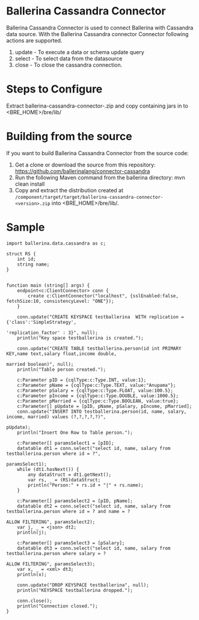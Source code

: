 # Ballerina Cassandra Connector

Ballerina Cassandra Connector is used to connect Ballerina with Cassandra data source. With the Ballerina Cassandra connector Connector following actions are supported.

1. update - To execute a data or schema update query
2. select - To select data from the datasource
3. close - To close the cassandra connection.



Steps to Configure
==================================

Extract ballerina-cassandra-connector-<version>.zip and copy containing jars in to <BRE_HOME>/bre/lib/

Building from the source
==================================
If you want to build Ballerina Cassandra Connector from the source code:

1. Get a clone or download the source from this repository:
    https://github.com/ballerinalang/connector-cassandra
2. Run the following Maven command from the ballerina directory: 
    mvn clean install
3. Copy and extract the distribution created at `/component/target/target/ballerina-cassandra-connector-<version>.zip`  into <BRE_HOME>/bre/lib/.



Sample
==================================

```ballerina
import ballerina.data.cassandra as c;

struct RS {
    int id;
    string name;
}


function main (string[] args) {
    endpoint<c:ClientConnector> conn {
        create c:ClientConnector("localhost", {sslEnabled:false, fetchSize:10, consistencyLevel: "ONE"});
    }

    conn.update("CREATE KEYSPACE testballerina  WITH replication = {'class':'SimpleStrategy', 
                                                                    'replication_factor' : 3}", null);
    println("Key space testballerina is created.");

    conn.update("CREATE TABLE testballerina.person(id int PRIMARY KEY,name text,salary float,income double, 
                                                                    married boolean)", null);
    println("Table person created.");

    c:Parameter pID = {cqlType:c:Type.INT, value:1};
    c:Parameter pName = {cqlType:c:Type.TEXT, value:"Anupama"};
    c:Parameter pSalary = {cqlType:c:Type.FLOAT, value:100.5};
    c:Parameter pIncome = {cqlType:c:Type.DOUBLE, value:1000.5};
    c:Parameter pMarried = {cqlType:c:Type.BOOLEAN, value:true};
    c:Parameter[] pUpdate = [pID, pName, pSalary, pIncome, pMarried];
    conn.update("INSERT INTO testballerina.person(id, name, salary, income, married) values (?,?,?,?,?)", 
                                                                                                pUpdate);
    println("Insert One Row to Table person.");

    c:Parameter[] paramsSelect1 = [pID];
    datatable dt1 = conn.select("select id, name, salary from testballerina.person where id = ?", 
                                                                                   paramsSelect1);
    while (dt1.hasNext()) {
        any dataStruct = dt1.getNext();
        var rs, _ = (RS)dataStruct;
        println("Person:" + rs.id + "|" + rs.name);
    }

    c:Parameter[] paramsSelect2 = [pID, pName];
    datatable dt2 = conn.select("select id, name, salary from testballerina.person where id = ? and name = ? 
                                                                     ALLOW FILTERING", paramsSelect2);
    var j, _ = <json> dt2;
    println(j);

    c:Parameter[] paramsSelect3 = [pSalary];
    datatable dt3 = conn.select("select id, name, salary from testballerina.person where salary = ? 
                                                                     ALLOW FILTERING", paramsSelect3);
    var x, _ = <xml> dt3;
    println(x);

    conn.update("DROP KEYSPACE testballerina", null);
    println("KEYSPACE testballerina dropped.");

    conn.close();
    println("Connection closed.");
}
 ```

